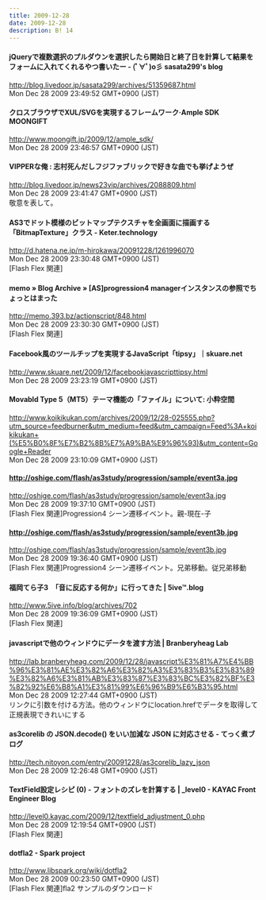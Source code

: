 ```yaml
---
title: 2009-12-28
date: 2009-12-28
description: B! 14
---
```


#### jQueryで複数選択のプルダウンを選択したら開始日と終了日を計算して結果をフォームに入れてくれるやつ書いたー - (ﾟ∀ﾟ)o彡 sasata299's blog
http://blog.livedoor.jp/sasata299/archives/51359687.html<br>
Mon Dec 28 2009 23:49:52 GMT+0900 (JST)<br>


#### クロスブラウザでXUL/SVGを実現するフレームワーク·Ample SDK MOONGIFT
http://www.moongift.jp/2009/12/ample_sdk/<br>
Mon Dec 28 2009 23:46:57 GMT+0900 (JST)<br>


#### VIPPERな俺 : 志村死んだしフジファブリックで好きな曲でも挙げようぜ
http://blog.livedoor.jp/news23vip/archives/2088809.html<br>
Mon Dec 28 2009 23:41:47 GMT+0900 (JST)<br>
敬意を表して。


####  AS3でドット模様のビットマップテクスチャを全画面に描画する「BitmapTexture」クラス - Keter.technology
http://d.hatena.ne.jp/m-hirokawa/20091228/1261996070<br>
Mon Dec 28 2009 23:30:48 GMT+0900 (JST)<br>
[Flash Flex 関連]


#### memo » Blog Archive » [AS]progression4 managerインスタンスの参照でちょっとはまった
http://memo.393.bz/actionscript/848.html<br>
Mon Dec 28 2009 23:30:30 GMT+0900 (JST)<br>
[Flash Flex 関連]


#### Facebook風のツールチップを実現するJavaScript「tipsy」｜skuare.net
http://www.skuare.net/2009/12/facebookjavascripttipsy.html<br>
Mon Dec 28 2009 23:23:19 GMT+0900 (JST)<br>


#### Movabld Type 5（MT5）テーマ機能の「ファイル」について: 小粋空間
http://www.koikikukan.com/archives/2009/12/28-025555.php?utm_source=feedburner&utm_medium=feed&utm_campaign=Feed%3A+koikikukan+(%E5%B0%8F%E7%B2%8B%E7%A9%BA%E9%96%93)&utm_content=Google+Reader<br>
Mon Dec 28 2009 23:10:09 GMT+0900 (JST)<br>


#### http://oshige.com/flash/as3study/progression/sample/event3a.jpg
http://oshige.com/flash/as3study/progression/sample/event3a.jpg<br>
Mon Dec 28 2009 19:37:10 GMT+0900 (JST)<br>
[Flash Flex 関連]Progression4 シーン遷移イベント。親-現在-子


#### http://oshige.com/flash/as3study/progression/sample/event3b.jpg
http://oshige.com/flash/as3study/progression/sample/event3b.jpg<br>
Mon Dec 28 2009 19:36:40 GMT+0900 (JST)<br>
[Flash Flex 関連]Progression4 シーン遷移イベント。兄弟移動。従兄弟移動


#### 福岡てら子3　「音に反応する何か」に行ってきた | 5ive™.blog
http://www.5ive.info/blog/archives/702<br>
Mon Dec 28 2009 19:36:09 GMT+0900 (JST)<br>
[Flash Flex 関連]


#### javascriptで他のウィンドウにデータを渡す方法 | Branberyheag Lab
http://lab.branberyheag.com/2009/12/28/javascript%E3%81%A7%E4%BB%96%E3%81%AE%E3%82%A6%E3%82%A3%E3%83%B3%E3%83%89%E3%82%A6%E3%81%AB%E3%83%87%E3%83%BC%E3%82%BF%E3%82%92%E6%B8%A1%E3%81%99%E6%96%B9%E6%B3%95.html<br>
Mon Dec 28 2009 12:27:44 GMT+0900 (JST)<br>
リンクに引数を付ける方法。他のウィンドウにlocation.hrefでデータを取得して正規表現できれいにする


#### as3corelib の JSON.decode() をいい加減な JSON に対応させる - てっく煮ブログ
http://tech.nitoyon.com/entry/20091228/as3corelib_lazy_json<br>
Mon Dec 28 2009 12:26:48 GMT+0900 (JST)<br>


#### TextField設定レシピ (0) - フォントのズレを計算する | _level0 - KAYAC Front Engineer Blog
http://level0.kayac.com/2009/12/textfield_adjustment_0.php<br>
Mon Dec 28 2009 12:19:54 GMT+0900 (JST)<br>
[Flash Flex 関連]


#### dotfla2 - Spark project
http://www.libspark.org/wiki/dotfla2<br>
Mon Dec 28 2009 00:23:50 GMT+0900 (JST)<br>
[Flash Flex 関連]fla2 サンプルのダウンロード


